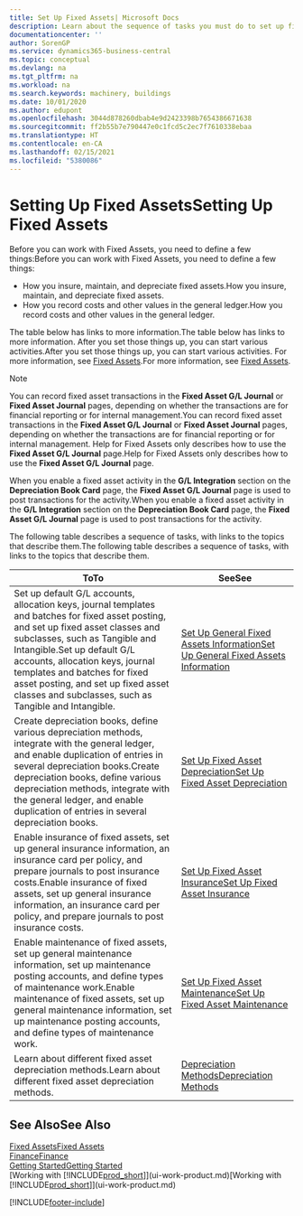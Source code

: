 ```yaml
---
title: Set Up Fixed Assets| Microsoft Docs
description: Learn about the sequence of tasks you must do to set up fixed assets, such as machinery or buildings.
documentationcenter: ''
author: SorenGP
ms.service: dynamics365-business-central
ms.topic: conceptual
ms.devlang: na
ms.tgt_pltfrm: na
ms.workload: na
ms.search.keywords: machinery, buildings
ms.date: 10/01/2020
ms.author: edupont
ms.openlocfilehash: 3044d878260dbab4e9d2423398b7654386671638
ms.sourcegitcommit: ff2b55b7e790447e0c1fcd5c2ec7f7610338ebaa
ms.translationtype: HT
ms.contentlocale: en-CA
ms.lasthandoff: 02/15/2021
ms.locfileid: "5380086"
---
```

# <a name="setting-up-fixed-assets"></a><span data-ttu-id="c177f-103">Setting Up Fixed Assets</span><span class="sxs-lookup"><span data-stu-id="c177f-103">Setting Up Fixed Assets</span></span>
<span data-ttu-id="c177f-104">Before you can work with Fixed Assets, you need to define a few things:</span><span class="sxs-lookup"><span data-stu-id="c177f-104">Before you can work with Fixed Assets, you need to define a few things:</span></span>  

* <span data-ttu-id="c177f-105">How you insure, maintain, and depreciate fixed assets.</span><span class="sxs-lookup"><span data-stu-id="c177f-105">How you insure, maintain, and depreciate fixed assets.</span></span>  
* <span data-ttu-id="c177f-106">How you record costs and other values in the general ledger.</span><span class="sxs-lookup"><span data-stu-id="c177f-106">How you record costs and other values in the general ledger.</span></span>  

<span data-ttu-id="c177f-107">The table below has links to more information.</span><span class="sxs-lookup"><span data-stu-id="c177f-107">The table below has links to more information.</span></span> <span data-ttu-id="c177f-108">After you set those things up, you can start various activities.</span><span class="sxs-lookup"><span data-stu-id="c177f-108">After you set those things up, you can start various activities.</span></span> <span data-ttu-id="c177f-109">For more information, see [Fixed Assets](fa-manage.md).</span><span class="sxs-lookup"><span data-stu-id="c177f-109">For more information, see [Fixed Assets](fa-manage.md).</span></span>  

> [!NOTE]  
>   <span data-ttu-id="c177f-110">You can record fixed asset transactions in the **Fixed Asset G/L Journal** or **Fixed Asset Journal** pages, depending on whether the transactions are for financial reporting or for internal management.</span><span class="sxs-lookup"><span data-stu-id="c177f-110">You can record fixed asset transactions in the **Fixed Asset G/L Journal** or **Fixed Asset Journal** pages, depending on whether the transactions are for financial reporting or for internal management.</span></span> <span data-ttu-id="c177f-111">Help for Fixed Assets only describes how to use the **Fixed Asset G/L Journal** page.</span><span class="sxs-lookup"><span data-stu-id="c177f-111">Help for Fixed Assets only describes how to use the **Fixed Asset G/L Journal** page.</span></span>  

<span data-ttu-id="c177f-112">When you enable a fixed asset activity in the **G/L Integration** section on the **Depreciation Book Card** page, the **Fixed Asset G/L Journal** page is used to post transactions for the activity.</span><span class="sxs-lookup"><span data-stu-id="c177f-112">When you enable a fixed asset activity in the **G/L Integration** section on the **Depreciation Book Card** page, the **Fixed Asset G/L Journal** page is used to post transactions for the activity.</span></span>

<span data-ttu-id="c177f-113">The following table describes a sequence of tasks, with links to the topics that describe them.</span><span class="sxs-lookup"><span data-stu-id="c177f-113">The following table describes a sequence of tasks, with links to the topics that describe them.</span></span>  

| <span data-ttu-id="c177f-114">To</span><span class="sxs-lookup"><span data-stu-id="c177f-114">To</span></span> | <span data-ttu-id="c177f-115">See</span><span class="sxs-lookup"><span data-stu-id="c177f-115">See</span></span> |
| --- | --- |
| <span data-ttu-id="c177f-116">Set up default G/L accounts, allocation keys, journal templates and batches for fixed asset posting, and set up fixed asset classes and subclasses, such as Tangible and Intangible.</span><span class="sxs-lookup"><span data-stu-id="c177f-116">Set up default G/L accounts, allocation keys, journal templates and batches for fixed asset posting, and set up fixed asset classes and subclasses, such as Tangible and Intangible.</span></span> |[<span data-ttu-id="c177f-117">Set Up General Fixed Assets Information</span><span class="sxs-lookup"><span data-stu-id="c177f-117">Set Up General Fixed Assets Information</span></span>](fa-how-setup-general.md) |
| <span data-ttu-id="c177f-118">Create depreciation books, define various depreciation methods, integrate with the general ledger, and enable duplication of entries in several depreciation books.</span><span class="sxs-lookup"><span data-stu-id="c177f-118">Create depreciation books, define various depreciation methods, integrate with the general ledger, and enable duplication of entries in several depreciation books.</span></span> |[<span data-ttu-id="c177f-119">Set Up Fixed Asset Depreciation</span><span class="sxs-lookup"><span data-stu-id="c177f-119">Set Up Fixed Asset Depreciation</span></span>](fa-how-setup-depreciation.md) |
| <span data-ttu-id="c177f-120">Enable insurance of fixed assets, set up general insurance information, an insurance card per policy, and prepare journals to post insurance costs.</span><span class="sxs-lookup"><span data-stu-id="c177f-120">Enable insurance of fixed assets, set up general insurance information, an insurance card per policy, and prepare journals to post insurance costs.</span></span> |[<span data-ttu-id="c177f-121">Set Up Fixed Asset Insurance</span><span class="sxs-lookup"><span data-stu-id="c177f-121">Set Up Fixed Asset Insurance</span></span>](fa-how-setup-insurance.md) |
| <span data-ttu-id="c177f-122">Enable maintenance of fixed assets, set up general maintenance information, set up maintenance posting accounts, and define types of maintenance work.</span><span class="sxs-lookup"><span data-stu-id="c177f-122">Enable maintenance of fixed assets, set up general maintenance information, set up maintenance posting accounts, and define types of maintenance work.</span></span> |[<span data-ttu-id="c177f-123">Set Up Fixed Asset Maintenance</span><span class="sxs-lookup"><span data-stu-id="c177f-123">Set Up Fixed Asset Maintenance</span></span>](fa-how-setup-maintenance.md) |
| <span data-ttu-id="c177f-124">Learn about different fixed asset depreciation methods.</span><span class="sxs-lookup"><span data-stu-id="c177f-124">Learn about different fixed asset depreciation methods.</span></span> |[<span data-ttu-id="c177f-125">Depreciation Methods</span><span class="sxs-lookup"><span data-stu-id="c177f-125">Depreciation Methods</span></span>](fa-depreciation-methods.md) |

## <a name="see-also"></a><span data-ttu-id="c177f-126">See Also</span><span class="sxs-lookup"><span data-stu-id="c177f-126">See Also</span></span>
[<span data-ttu-id="c177f-127">Fixed Assets</span><span class="sxs-lookup"><span data-stu-id="c177f-127">Fixed Assets</span></span>](fa-manage.md)  
[<span data-ttu-id="c177f-128">Finance</span><span class="sxs-lookup"><span data-stu-id="c177f-128">Finance</span></span>](finance.md)  
[<span data-ttu-id="c177f-129">Getting Started</span><span class="sxs-lookup"><span data-stu-id="c177f-129">Getting Started</span></span>](product-get-started.md)  
<span data-ttu-id="c177f-130">[Working with [!INCLUDE[prod_short](includes/prod_short.md)]](ui-work-product.md)</span><span class="sxs-lookup"><span data-stu-id="c177f-130">[Working with [!INCLUDE[prod_short](includes/prod_short.md)]](ui-work-product.md)</span></span>


[!INCLUDE[footer-include](includes/footer-banner.md)]